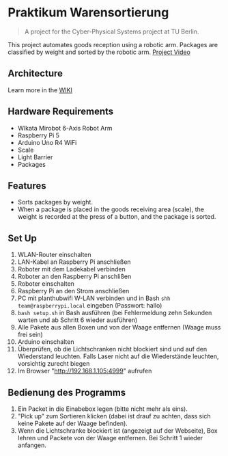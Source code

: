 # Praktikum Warensortierung

> A project for the Cyber-Physical Systems project at TU Berlin.

This project automates goods reception using a robotic arm. Packages are classified by weight and sorted by the robotic arm.
[Project Video](https://tubcloud.tu-berlin.de/s/no9Y3GW3kZYjqjF)

## Architecture
Learn more in the [WIKI](https://github.com/sebas-rodri/PCPS-Warensortierung/wiki)

## Hardware Requirements

- Wlkata Mirobot 6-Axis Robot Arm
- Raspberry Pi 5
- Arduino Uno R4 WiFi
- Scale
- Light Barrier
- Packages

## Features

- Sorts packages by weight.
- When a package is placed in the goods receiving area (scale), the weight is recorded at the press of a button, and the package is sorted.

## Set Up
1.    WLAN-Router einschalten
2.    LAN-Kabel an Raspberry Pi anschließen
3.    Roboter mit dem Ladekabel verbinden
4.    Roboter an den Raspberry Pi anschlißen
5.    Roboter einschalten
6.    Raspberry Pi an den Strom anschließen
7.    PC mit planthubwifi W-LAN verbinden und in Bash `shh team@raspberrypi.local` eingeben (Passwort: hallo)
8.    `bash setup.sh` in Bash ausführen (bei Fehlermeldung zehn Sekunden warten und ab Schritt 6 wieder ausführen)
9.    Alle Pakete aus allen Boxen und von der Waage entfernen (Waage muss frei sein)
10.   Arduino einschalten 
11.   Überprüfen, ob die Lichtschranken nicht blockiert sind und auf den Wiederstand leuchten. Falls Laser nicht auf die Wiederstände leuchten, vorsichtig zurecht biegen
12.   Im Browser "http://192.168.1.105:4999" aufrufen

## Bedienung des Programms
1.    Ein Packet in die Einabebox legen (bitte nicht mehr als eins).
2.    "Pick up" zum Sortieren klicken (dabei ist drauf zu achten, dass sich keine Pakete auf der Waage befinden).
3.    Wenn die Lichtschranke blockiert ist (angezeigt auf der Webseite), Box lehren und Packete von der Waage entfernen. Bei Schritt 1 wieder anfangen.
